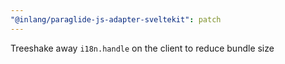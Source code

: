 ```yaml
---
"@inlang/paraglide-js-adapter-sveltekit": patch
---
```


Treeshake away `i18n.handle` on the client to reduce bundle size
